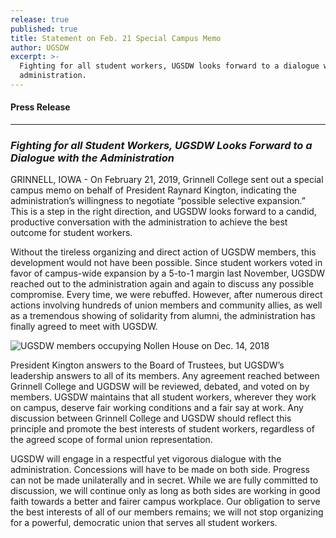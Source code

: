 ```yaml
---
release: true
published: true
title: Statement on Feb. 21 Special Campus Memo
author: UGSDW
excerpt: >-
  Fighting for all student workers, UGSDW looks forward to a dialogue with the
  administration.
---
```

#### Press Release

***

### *Fighting for all Student Workers, UGSDW Looks Forward to a Dialogue with the Administration*


GRINNELL, IOWA - On February 21, 2019, Grinnell College sent out a special campus memo on behalf of President Raynard Kington, indicating the administration’s willingness to negotiate “possible selective expansion.” This is a step in the right direction, and UGSDW looks forward to a candid, productive conversation with the administration to achieve the best outcome for student workers. 

Without the tireless organizing and direct action of UGSDW members, this development would not have been possible. Since student workers voted in favor of campus-wide expansion by a 5-to-1 margin last November, UGSDW reached out to the administration again and again to discuss any possible compromise. Every time, we were rebuffed. However, after numerous direct actions involving hundreds of union members and community allies, as well as a tremendous showing of solidarity from alumni, the administration has finally agreed to meet with UGSDW. 

![UGSDW members occupying Nollen House on Dec. 14, 2018]({{site.baseurl}}/assets/news/20181214.UnionDirectAction.004.jpg)

President Kington answers to the Board of Trustees, but UGSDW’s leadership answers to all of its members. Any agreement reached between Grinnell College and UGDSW will be reviewed, debated, and voted on by members. UGSDW maintains that all student workers, wherever they work on campus, deserve fair working conditions and a fair say at work. Any discussion between Grinnell College and UGSDW should reflect this principle and promote the best interests of student workers, regardless of the agreed scope of formal union representation. 

UGSDW will engage in a respectful yet vigorous dialogue with the administration. Concessions will have to be made on both side. Progress can not be made unilaterally and in secret.  While we are fully committed to discussion, we will continue only as long as both sides are working in good faith towards a better and fairer campus workplace. Our obligation to serve the best interests of all of our members remains; we will not stop organizing for a powerful, democratic union that serves all student workers.
